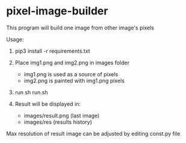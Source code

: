 # pixel-image-builder
This program will build one image from other image's pixels

Usage:
1. pip3 install -r requirements.txt
2. Place img1.png and img2.png in images folder
    * img1.png is used as a source of pixels
    * img2.png is painted with img1.png pixels

3. run sh run.sh
4. Result will be displayed in:
    * images/result.png (last image)
    * images/res (results history)

Max resolution of result image can be adjusted by editing
const.py file
